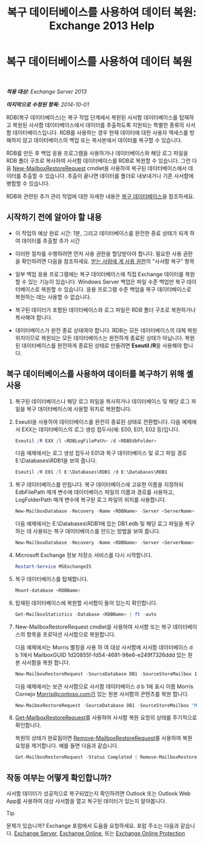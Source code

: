 ﻿---
title: '복구 데이터베이스를 사용하여 데이터 복원: Exchange 2013 Help'
TOCTitle: 복구 데이터베이스를 사용하여 데이터 복원
ms:assetid: d64c18e7-16af-4bd8-a5c5-01206984d4d1
ms:mtpsurl: https://technet.microsoft.com/ko-kr/library/Ee332351(v=EXCHG.150)
ms:contentKeyID: 50484296
ms.date: 05/22/2018
mtps_version: v=EXCHG.150
ms.translationtype: MT
---

# 복구 데이터베이스를 사용하여 데이터 복원

 

_**적용 대상:** Exchange Server 2013_

_**마지막으로 수정된 항목:** 2014-10-01_

RDB(복구 데이터베이스)는 복구 작업 단계에서 복원된 사서함 데이터베이스를 탑재하고 복원된 사서함 데이터베이스에서 데이터를 추출하도록 지원되는 특별한 종류의 사서함 데이터베이스입니다. RDB를 사용하는 경우 현재 데이터에 대한 사용자 액세스를 방해하지 않고 데이터베이스의 백업 또는 복사본에서 데이터를 복구할 수 있습니다.

RDB를 만든 후 백업 응용 프로그램을 사용하거나 데이터베이스와 해당 로그 파일을 RDB 폴더 구조로 복사하여 사서함 데이터베이스를 RDB로 복원할 수 있습니다. 그런 다음 [New-MailboxRestoreRequest](https://technet.microsoft.com/ko-kr/library/ff829875\(v=exchg.150\)) cmdlet을 사용하여 복구된 데이터베이스에서 데이터를 추출할 수 있습니다. 추출이 끝나면 데이터를 폴더로 내보내거나 기존 사서함에 병합할 수 있습니다.

RDB와 관련된 추가 관리 작업에 대한 자세한 내용은 [복구 데이터베이스](recovery-databases-exchange-2013-help.md)을 참조하세요.

## 시작하기 전에 알아야 할 내용

  - 이 작업의 예상 완료 시간: 1분, 그리고 데이터베이스를 완전한 종료 상태가 되게 하여 데이터를 추출할 추가 시간

  - 이러한 절차를 수행하려면 먼저 사용 권한을 할당받아야 합니다. 필요한 사용 권한을 확인하려면 다음을 참조하세요. [받는 사람에 게 사용 권한](recipients-permissions-exchange-2013-help.md)의 "사서함 복구" 항목

  - 일부 백업 응용 프로그램에는 복구 데이터베이스에 직접 Exchange 데이터를 복원할 수 있는 기능이 있습니다. Windows Server 백업은 파일 수준 백업만 복구 데이터베이스로 복원할 수 있습니다. 응용 프로그램 수준 백업을 복구 데이터베이스로 복원하는 데는 사용할 수 없습니다.

  - 복구된 데이터가 포함된 데이터베이스와 로그 파일은 RDB 폴더 구조로 복원하거나 복사해야 합니다.

  - 데이터베이스가 완전 종료 상태여야 합니다. RDB는 모든 데이터베이스의 대체 복원 위치이므로 복원되는 모든 데이터베이스는 완전하게 종료된 상태가 아닙니다. 복원된 데이터베이스를 완전하게 종료된 상태로 만들려면 **Eseutil /R**을 사용해야 합니다.

## 복구 데이터베이스를 사용하여 데이터를 복구하기 위해 셸 사용

1.  복구된 데이터베이스나 해당 로그 파일을 복사하거나 데이터베이스 및 해당 로그 파일을 복구 데이터베이스에 사용할 위치로 복원합니다.

2.  Eseutil을 사용하여 데이터베이스를 완전히 종료된 상태로 전환합니다. 다음 예제에서 EXX는 데이터베이스의 로그 생성 접두사(예: E00, E01, E02 등)입니다.
    
    ```powershell
    Eseutil /R EXX /l <RDBLogFilePath> /d <RDBEdbFolder>
    ```
    
    다음 예제에서는 로그 생성 접두사 E01과 복구 데이터베이스 및 로그 파일 경로 E:\\Databases\\RDB1을 보여 줍니다.
    
    ```powershell
    Eseutil /R E01 /l E:\Databases\RDB1 /d E:\Databases\RDB1
    ```

3.  복구 데이터베이스를 만듭니다. 복구 데이터베이스에 고유한 이름을 지정하되 EdbFilePath 매개 변수에 데이터베이스 파일의 이름과 경로를 사용하고, LogFolderPath 매개 변수에 복구된 로그 파일의 위치를 사용합니다.
    
    ```powershell
    New-MailboxDatabase -Recovery -Name <RDBName> -Server <ServerName> -EdbFilePath <RDBPathandFileName> -LogFolderPath <LogFilePath>
    ```
    
    다음 예제에서는 E:\\Databases\\RDB1에 있는 DB1.edb 및 해당 로그 파일을 복구하는 데 사용되는 복구 데이터베이스를 만드는 방법을 보여 줍니다.
    
    ```powershell
    New-MailboxDatabase -Recovery -Name <RDBName> -Server <ServerName> -EdbFilePath "E:\Databases\RDB1\DB1.EDB" -LogFolderPath "E:\Databases\RDB1"
    ```

4.  Microsoft Exchange 정보 저장소 서비스를 다시 시작합니다.
    
    ```powershell
    Restart-Service MSExchangeIS
    ```

5.  복구 데이터베이스를 탑재합니다.
    
    ```powershell
    Mount-database <RDBName>
    ```

6.  탑재된 데이터베이스에 복원할 사서함이 들어 있는지 확인합니다.
    
    ```powershell
    Get-MailboxStatistics -Database <RDBName> | ft -auto
    ```

7.  New-MailboxRestoreRequest cmdlet을 사용하여 사서함 또는 복구 데이터베이스의 항목을 프로덕션 사서함으로 복원합니다.
    
    다음 예제에서는 Morris 별칭을 사용 하 여 대상 사서함에 사서함 데이터베이스 d b 1에서 MailboxGUID 1d20855f-fd54-4681-98e6-e249f7326ddd 있는 원본 사서함을 복원 합니다.
    
    ```powershell
    New-MailboxRestoreRequest -SourceDatabase DB1 -SourceStoreMailbox 1d20855f-fd54-4681-98e6-e249f7326ddd -TargetMailbox Morris
    ```
    
    다음 예제에서는 보관 사서함으로 사서함 데이터베이스 d b 1에 표시 이름 Morris Cornejo Morris@contoso.com가 있는 원본 사서함의 콘텐츠를 복원 합니다.
    
    ```powershell
    New-MaiboxRestoreRequest -SourceDatabase DB1 -SourceStoreMailbox "Morris Cornejo" -TargetMailbox Morris@contoso.com -TargetIsArchive
    ```

8.  [Get-MailboxRestoreRequest](https://technet.microsoft.com/ko-kr/library/ff829907\(v=exchg.150\))를 사용하여 사서함 복원 요청의 상태를 주기적으로 확인합니다.
    
    복원의 상태가 완료됨이면 [Remove-MailboxRestoreRequest](https://technet.microsoft.com/ko-kr/library/ff829910\(v=exchg.150\))를 사용하여 복원 요청을 제거합니다. 예를 들면 다음과 같습니다.
    
    ```powershell
    Get-MailboxRestoreRequest -Status Completed | Remove-MailboxRestoreRequest
    ```

## 작동 여부는 어떻게 확인합니까?

사서함 데이터가 성공적으로 복구되었는지 확인하려면 Outlook 또는 Outlook Web App를 사용하여 대상 사서함을 열고 복구된 데이터가 있는지 알아봅니다.


> [!TIP]
> 문제가 있습니까? Exchange 포럼에서 도움을 요청하세요. 포럼 주소는 다음과 같습니다. <A href="https://go.microsoft.com/fwlink/p/?linkid=60612">Exchange Server</A>, <A href="https://go.microsoft.com/fwlink/p/?linkid=267542">Exchange Online</A>, 또는 <A href="https://go.microsoft.com/fwlink/p/?linkid=285351">Exchange Online Protection</A>


